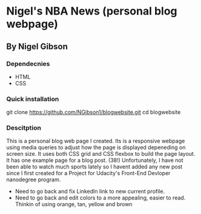 # Nigel's NBA News (personal blog webpage)

## By Nigel Gibson

### Dependecnies
- HTML
- CSS

### Quick installation
git clone https://github.com/NGibson1/blogwebsite.git
cd blogwebsite

### Descitption
This is a personal blog web page I created. Its is a responsive webpage using media queries to adjust how the page is displayed depeneding on screen size. It uses both CSS grid and CSS flexbox to build the page layout. It has one example page for a blog post. (38!) Unfortunately, I have not been able to watch much sports lately so I havent added any new post since I first created for a Project for Udacity's Front-End Devloper nanodegree program. 

* Need to go back and fix LinkedIn link to new current profile. 
* Need to go back and edit colors to a more appealing, easier to read. Thinkin of using orange, tan, yellow and brown